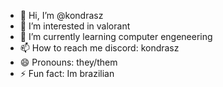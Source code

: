 - 👋 Hi, I’m @kondrasz
- 👀 I’m interested in valorant
- 🌱 I’m currently learning computer engeneering
- 📫 How to reach me discord: kondrasz
- 😄 Pronouns: they/them
- ⚡ Fun fact: Im brazilian

<!---
kondrasz/kondrasz is a ✨ special ✨ repository because its `README.md` (this file) appears on your GitHub profile.
You can click the Preview link to take a look at your changes.
--->
